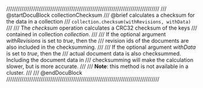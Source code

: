 ////////////////////////////////////////////////////////////////////////////////
/// @startDocuBlock collectionChecksum
/// @brief calculates a checksum for the data in a collection
/// `collection.checksum(withRevisions, withData)`
///
/// The *checksum* operation calculates a CRC32 checksum of the keys
/// contained in collection *collection*.
///
/// If the optional argument *withRevisions* is set to *true*, then the
/// revision ids of the documents are also included in the checksumming.
///
/// If the optional argument *withData* is set to *true*, then the
/// actual document data is also checksummed. Including the document data in
/// checksumming will make the calculation slower, but is more accurate.
///
/// **Note**: this method is not available in a cluster.
///
/// @endDocuBlock
////////////////////////////////////////////////////////////////////////////////